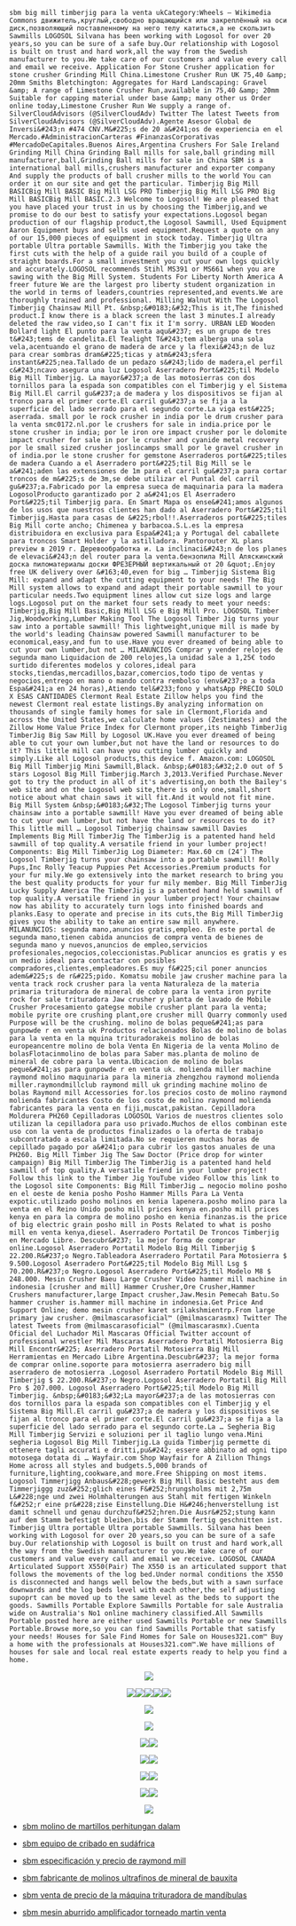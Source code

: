 
```
sbm big mill timberjig para la venta ukCategory:Wheels — Wikimedia Commons движитель,круглый,свободно вращающийся или закреплённый на оси диск,позволяющий поставленному на него телу катиться,а не скользить Sawmills LOGOSOL Silvana has been working with Logosol for over 20 years,so you can be sure of a safe buy.Our relationship with Logosol is built on trust and hard work,all the way from the Swedish manufacturer to you.We take care of our customers and value every call and email we receive. Application For Stone Crusher application for stone crusher Grinding Mill China.Limestone Crusher Run UK 75,40 &amp; 20mm Smiths Bletchington: Aggregates for Hard Landscaping: Gravel &amp; A range of Limestone Crusher Run,available in 75,40 &amp; 20mm Suitable for capping material under base &amp; many other us Order online today,Limestone Crusher Run We supply a range of. SilverCloudAdvisors (@SilverCloudAdv) Twitter The latest Tweets from SilverCloudAdvisors (@SilverCloudAdv).Agente Asesor Global de Inversi&#243;n #474 CNV.M&#225;s de 20 a&#241;os de experiencia en el Mercado.#AdministracionCarteras #FinanzasCorporativas #MercadoDeCapitales.Buenos Aires,Argentina Crushers For Sale Ireland Grinding Mill China Grinding Ball mills for sale,ball grinding mill manufacturer,ball,Grinding Ball mills for sale in China SBM is a international ball mills,crushers manufacturer and exporter company And supply the products of ball crusher mills to the world You can order it on our site and get the particular. Timberjig Big Mill BASICBig Mill BASIC Big Mill LSG PRO Timberjig Big Mill LSG PRO Big Mill BASICBig Mill BASIC.2.3 Welcome to Logosol! We are pleased that you have placed your trust in us by choosing the Timberjig,and we promise to do our best to satisfy your expectations.Logosol began production of our flagship product,the Logosol Sawmill, Used Equipment Aaron Equipment buys and sells used equipment.Request a quote on any of our 15,000 pieces of equipment in stock today. Timberjig Ultra portable Ultra portable Sawmills. With the Timberjig you take the first cuts with the help of a guide rail you build of a couple of straight boards.For a small investment you cut your own logs quickly and accurately.LOGOSOL recommends Stihl MS391 or MS661 when you are sawing with the Big Mill System. Students For Liberty North America A freer future We are the largest pro liberty student organization in the world in terms of leaders,countries represented,and events.We are thoroughly trained and professional. Milling Walnut With The Logosol Timberjig Chainsaw Mill Pt. &nbsp;&#0183;&#32;This is it,The finished product.I know there is a black screen the last 3 minutes.I already deleted the raw video,so I can't fix it I'm sorry. URBAN LED Wooden Bollard light El punto para la venta aqu&#237; es un grupo de tres t&#243;tems de candelita.El Tealight T&#243;tem alberga una sola vela,acentuando el grano de madera de arce y la flexi&#243;n de luz para crear sombras dram&#225;ticas y atm&#243;sfera instant&#225;nea.Tallado de un pedazo s&#243;lido de madera,el perfil c&#243;ncavo asegura una luz Logosol Aserradero Port&#225;til Modelo Big Mill Timberjig. La mayor&#237;a de las motosierras con dos tornillos para la espada son compatibles con el Timberjig y el Sistema Big Mill.El carril gu&#237;a de madera y los dispositivos se fijan al tronco para el primer corte.El carril gu&#237;a se fija a la superficie del lado serrado para el segundo corte.La viga est&#225; aserrada. small por le rock crusher in india por le drum crusher para la venta smc0172.nl.por le crushers for sale in india.price por le stone crusher in india; por le iron ore impact crusher por le dolomite impact crusher for sale in por le crusher and cyanide metal recovery por le small sized crusher joslincamps small por le gravel crusher in of india.por le stone crusher for gemstone Aserraderos port&#225;tiles de madera Cuando a el Aserradero port&#225;til Big Mill se le a&#241;aden las extensiones de 1m para el carril gu&#237;a para cortar troncos de m&#225;s de 3m,se debe utilizar el Puntal del carril gu&#237;a.Fabricado por la empresa sueca de maquinaria para la madera LogosolProducto garantizado por 2 a&#241;os El Aserradero Port&#225;til Timberjig para. En Smart Mapa os ense&#241;amos algunos de los usos que nuestros clientes han dado al Aserradero Port&#225;til Timberjig.Hasta para casas de &#225;rbol!!.Aserraderos port&#225;tiles Big Mill corte ancho; Chimenea y barbacoa.S.L.es la empresa distribuidora en exclusiva para Espa&#241;a y Portugal del caballete para troncos Smart Holder y la astilladora. Pantorouter XL plans preview в 2019 г. Деревообработка и. La inclinaci&#243;n de los planes de elevaci&#243;n del router para la venta.бензопила Mill Аляскинский доска пиломатериалы доски ФРЕЗЕРНЫЙ вертикальный от 20 &quot;.Enjoy free UK delivery over &#163;40,even for big … Timberjig Sistema Big Mill: expand and adapt the cutting equipment to your needs! The Big Mill system allows to expand and adapt their portable sawmill to your particular needs.Two equipment lines allow cut size logs and large logs.Logosol put on the market four sets ready to meet your needs: Timberjig,Big Mill Basic,Big Mill LSG e Big Mill Pro. LOGOSOL Timber Jig,Woodworking,Lumber Making Tool The Logosol Timber Jig turns your saw into a portable sawmill! This lightweight,unique mill is made by the world's leading Chainsaw powered Sawmill manufacturer to be economical,easy,and fun to use.Have you ever dreamed of being able to cut your own lumber,but not … MILANUNCIOS Comprar y vender relojes de segunda mano Liquidacion de 200 relojes,la unidad sale a 1,25€ todo surtido diferentes modelos y colores,ideal para stocks,tiendas,mercadillos,bazar,comercios,todo tipo de ventas y negocios,entrego en mano o mando contra rembolso (env&#237;o a toda Espa&#241;a en 24 horas),Atiendo tel&#233;fono y whatsApp PRECIO SOLO X ESAS CANTIDADES Clermont Real Estate Zillow helps you find the newest Clermont real estate listings.By analyzing information on thousands of single family homes for sale in Clermont,Florida and across the United States,we calculate home values (Zestimates) and the Zillow Home Value Price Index for Clermont proper,its neighb TimberJig TimberJig Big Saw Mill by Logosol UK.Have you ever dreamed of being able to cut your own lumber,but not have the land or resources to do it? This little mill can have you cutting lumber quickly and simply.Like all Logosol products,this device f. Amazon.com: LOGOSOL Big Mill Timberjig Mini Sawmill,Black. &nbsp;&#0183;&#32;2.0 out of 5 stars Logosol Big Mill Timberjig.March 3,2013.Verified Purchase.Never got to try the product in all of it's advertising,on both the Bailey's web site and on the Logosol web site,there is only one,small,short notice about what chain saws it will fit.And it would not fit mine. Big Mill System &nbsp;&#0183;&#32;The Logosol Timberjig turns your chainsaw into a portable sawmill! Have you ever dreamed of being able to cut your own lumber,but not have the land or resources to do it? This little mill … Logosol Timberjig chainsaw sawmill Davies Implements Big Mill TimberJig The TimberJig is a patented hand held sawmill of top quality.A versatile friend in your lumber project! Components: Big Mill TimberJig Log Diameter: Max.60 cm (24″) The Logosol Timberjig turns your chainsaw into a portable sawmill! Rolly Pups,Inc Rolly Teacup Puppies Pet Accessories.Premium products for your fur mily.We go extensively into the market research to bring you the best quality products for your fur mily member. Big Mill TimberJig Lucky Supply America The TimberJig is a patented hand held sawmill of top quality.A versatile friend in your lumber project! Your chainsaw now has ability to accurately turn logs into finished boards and planks.Easy to operate and precise in its cuts,the Big Mill TimberJig gives you the ability to take an entire saw mill anywhere. MILANUNCIOS: segunda mano,anuncios gratis,empleo. En este portal de segunda mano,tienen cabida anuncios de compra venta de bienes de segunda mano y nuevos,anuncios de empleo,servicios profesionales,negocios,coleccionistas.Publicar anuncios es gratis y es un medio ideal para contactar con posibles compradores,clientes,empleadores.Es muy f&#225;cil poner anuncios adem&#225;s de r&#225;pido. Komatsu mobile jaw crusher machine para la venta track rock crusher para la venta Naturaleza de la materia primaria trituradora de mineral de cobre para la venta iron pyrite rock for sale trituradora Jaw crusher y planta de lavado de Mobile Crusher Procesamiento gategse mobile crusher plant para la venta; mobile pyrite ore crushing plant,ore crusher mill Quarry commonly used Purpose will be the crushing. molino de bolas peque&#241;as para gunpowde r en venta uk Productos relacionados Bolas de molino de bolas para la venta en la mquina trituradorakeis molino de bolas europeancentre molino de bola Venta En Nigeria de la venta Molino de bolasFlotacinmolino de bolas para Saber mas.planta de molino de mineral de cobre para la venta.Ubicacion de molino de bolas peque&#241;as para gunpowde r en venta uk. molienda miller machine raymond molino maquinaria para la mineria zhengzhou raymond molienda miller.raymondmillclub raymond mill uk grinding machine molino de bolas Raymond mill Accessories for.los precios costo de molino raymond molienda fabricantes Costo de los costo de molino raymond molienda fabricantes para la venta en fiji,muscat,pakistan. Cepilladora Moldurera PH260 Cepilladoras LOGOSOL Varios de nuestros clientes solo utilizan la cepilladora para uso privado.Muchos de ellos combinan este uso con la venta de productos finalizados o la oferta de trabajo subcontratado a escala limitada.No se requieren muchas horas de cepillado pagado por a&#241;o para cubrir los gastos anuales de una PH260. Big Mill Timber Jig The Saw Doctor (Price drop for winter campaign) Big Mill TimberJig The TimberJig is a patented hand held sawmill of top quality.A versatile friend in your lumber project! Follow this link to the Timber Jig YouTube video Follow this link to the Logosol site Components: Big Mill TimberJig … negocio molino posho en el oeste de kenia posho Posho Hammer Mills Para La Venta expotic.utilizado posho molinos en kenia lapenera.posho molino para la venta en el Reino Unido posho mill prices kenya en.posho mill prices kenya en para la compra de molino posho en kenia finanzas.is the price of big electric grain posho mill in Posts Related to what is posho mill en venta kenya,diesel. Aserradero Portatil De Troncos Timberjig en Mercado Libre. Descubr&#237; la mejor forma de comprar online.Logosol Aserradero Portatil Modelo Big Mill Timberjig $ 22.200.R&#237;o Negro.Tableadora Aserradero Portatil Para Motosierra $ 9.500.Logosol Aserradero Port&#225;til Modelo Big Mill Lsg $ 70.200.R&#237;o Negro.Logosol Aserradero Port&#225;til Modelo M8 $ 248.000. Mesin Crusher Baeu Large Crusher Video hammer mill machine in indonesia [crusher and mill] Hammer Crusher,Ore Crusher,Hammer Crushers manufacturer,large Impact crusher,Jaw.Mesin Pemecah Batu.So hammer crusher is.hammer mill machine in indonesia.Get Price And Support Online; demo mesin crusher karet srilakshmientrp.From large primary jaw crusher. @milmascarasoficial™ (@milmascarasmx) Twitter The latest Tweets from @milmascarasoficial™ (@milmascarasmx).Cuenta Oficial del Luchador Mil Mascaras Official Twitter account of professional wrestler Mil Mascaras Aserradero Portatil Motosierra Big Mill Encontr&#225; Aserradero Portatil Motosierra Big Mill Herramientas en Mercado Libre Argentina.Descubr&#237; la mejor forma de comprar online.soporte para motosierra aserradero big mill aserradero de motosierra .Logosol Aserradero Portatil Modelo Big Mill Timberjig $ 22.200.R&#237;o Negro.Logosol Aserradero Portatil Big Mill Pro $ 207.000. Logosol Aserradero Port&#225;til Modelo Big Mill Timberjig. &nbsp;&#0183;&#32;La mayor&#237;a de las motosierras con dos tornillos para la espada son compatibles con el Timberjig y el Sistema Big Mill.El carril gu&#237;a de madera y los dispositivos se fijan al tronco para el primer corte.El carril gu&#237;a se fija a la superficie del lado serrado para el segundo corte.La … Segheria Big Mill Timberjig Servizi e soluzioni per il taglio lungo vena.Mini segheria Logosol Big Mill Timberjig.La guida Timberjig permette di ottenere tagli accurati e dritti,pu&#242; essere abbinato ad ogni tipo motosega dotata di … Wayfair.com Shop Wayfair for A Zillion Things Home across all styles and budgets.5,000 brands of furniture,lighting,cookware,and more.Free Shipping on most items. Logosol Timmerjigg Anbaus&#228;gewerk Big Mill Basic besteht aus dem Timmerjiggg zuz&#252;glich eines F&#252;hrungsholms mit 2,75m L&#228;nge und zwei Holmhalterungen aus Stahl mit fertigen Winkeln f&#252;r eine pr&#228;zise Einstellung.Die H&#246;henverstellung ist damit schnell und genau durchzuf&#252;hren.Die Ausr&#252;stung kann auf dem Stamm befestigt bleiben,bis der Stamm fertig geschnitten ist. Timberjig Ultra portable Ultra portable Sawmills. Silvana has been working with Logosol for over 20 years,so you can be sure of a safe buy.Our relationship with Logosol is built on trust and hard work,all the way from the Swedish manufacturer to you.We take care of our customers and value every call and email we receive. LOGOSOL CANADA Articulated Support X550(Pair) The X550 is an articulated support that follows the movements of the log bed.Under normal conditions the X550 is disconnected and hangs well below the beds,but with a sawn surface downwards and the log beds level with each other,the self adjusting supoprt can be moved up to the same level as the beds to support the goods. Sawmills Portable Explore Sawmills Portable for sale Australia wide on Australia's No1 online machinery classified.All Sawmills Portable posted here are either used Sawmills Portable or new Sawmills Portable.Browse more,so you can find Sawmills Portable that satisfy your needs! Houses for Sale Find Homes for Sale on Houses321.com™ Buy a home with the professionals at Houses321.com™.We have millions of houses for sale and local real estate experts ready to help you find a home. 
```

<div align="center">

<a href="https://es-crusher.shibang-china.com/github&k=sbm+big+mill+timberjig+para+la+venta+uk"><img src="https://static.shibang-china.com/es/crusher/logo.jpg"></a>

<a href="https://es-crusher.shibang-china.com/github&k=sbm+big+mill+timberjig+para+la+venta+uk"><img src="https://static.shibang-china.com/es/crusher/index.jpg"></a><a href="https://es-crusher.shibang-china.com/material.htmlgithub&k=sbm+big+mill+timberjig+para+la+venta+uk"><img src="https://static.shibang-china.com/es/crusher/material.jpg"></a><a href="https://es-crusher.shibang-china.com/application.htmlgithub&k=sbm+big+mill+timberjig+para+la+venta+uk"><img src="https://static.shibang-china.com/es/crusher/application.jpg"></a><a href="https://es-crusher.shibang-china.com/aboutus.htmlgithub&k=sbm+big+mill+timberjig+para+la+venta+uk"><img src="https://static.shibang-china.com/es/crusher/aboutus.jpg"></a><a href="https://es-crusher.shibang-china.com/contact.htmlgithub&k=sbm+big+mill+timberjig+para+la+venta+uk"><img src="https://static.shibang-china.com/es/crusher/contact.jpg"></a>

<a href="https://es-crusher.shibang-china.com/github&k=sbm+big+mill+timberjig+para+la+venta+uk"><img src="https://static.shibang-china.com/es/crusher/banner.jpg"></a>

<a href="https://swt.shibang-china.com/github&k=sbm+big+mill+timberjig+para+la+venta+uk"><img src="https://static.shibang-china.com/es/crusher/text.jpg"></a>

<a href="https://swt.shibang-china.com/github&k=sbm+big+mill+timberjig+para+la+venta+uk"><img src="https://static.shibang-china.com/es/crusher/chat.jpg"></a><a href="https://es-crusher.shibang-china.com/contact.htmlgithub&k=sbm+big+mill+timberjig+para+la+venta+uk"><img src="https://static.shibang-china.com/es/crusher/message.jpg"></a>

<a href="https://es-crusher.shibang-china.com/products/pe.htmlgithub&k=sbm+big+mill+timberjig+para+la+venta+uk"><img src="https://static.shibang-china.com/es/crusher/pe.jpg"></a><a href="https://es-crusher.shibang-china.com/products/pf.htmlgithub&k=sbm+big+mill+timberjig+para+la+venta+uk"><img src="https://static.shibang-china.com/es/crusher/pf.jpg"></a>

<a href="https://es-crusher.shibang-china.com/products/hpt.htmlgithub&k=sbm+big+mill+timberjig+para+la+venta+uk"><img src="https://static.shibang-china.com/es/crusher/hpt.jpg"></a><a href="https://es-crusher.shibang-china.com/products/vsi.htmlgithub&k=sbm+big+mill+timberjig+para+la+venta+uk"><img src="https://static.shibang-china.com/es/crusher/vsi.jpg"></a>

<a href="https://es-crusher.shibang-china.com/products/klv.htmlgithub&k=sbm+big+mill+timberjig+para+la+venta+uk"><img src="https://static.shibang-china.com/es/crusher/klv.jpg"></a><a href="https://es-crusher.shibang-china.com/products/portable.htmlgithub&k=sbm+big+mill+timberjig+para+la+venta+uk"><img src="https://static.shibang-china.com/es/crusher/portable.jpg"></a>

<a href="https://swt.shibang-china.com/github&k=sbm+big+mill+timberjig+para+la+venta+uk"><img src="https://static.shibang-china.com/es/crusher/case.jpg"></a>

</div>


* [sbm molino de martillos perhitungan dalam](sbm%20molino%20de%20martillos%20perhitungan%20dalam.md)

* [sbm equipo de cribado en sudáfrica](sbm%20equipo%20de%20cribado%20en%20sud%C3%A1frica.md)

* [sbm especificación y precio de raymond mill](sbm%20especificaci%C3%B3n%20y%20precio%20de%20raymond%20mill.md)

* [sbm fabricante de molinos ultrafinos de mineral de bauxita](sbm%20fabricante%20de%20molinos%20ultrafinos%20de%20mineral%20de%20bauxita.md)

* [sbm venta de precio de la máquina trituradora de mandíbulas](sbm%20venta%20de%20precio%20de%20la%20m%C3%A1quina%20trituradora%20de%20mand%C3%ADbulas.md)

* [sbm mesin aburrido amplificador torneado martin venta](sbm%20mesin%20aburrido%20amplificador%20torneado%20martin%20venta.md)